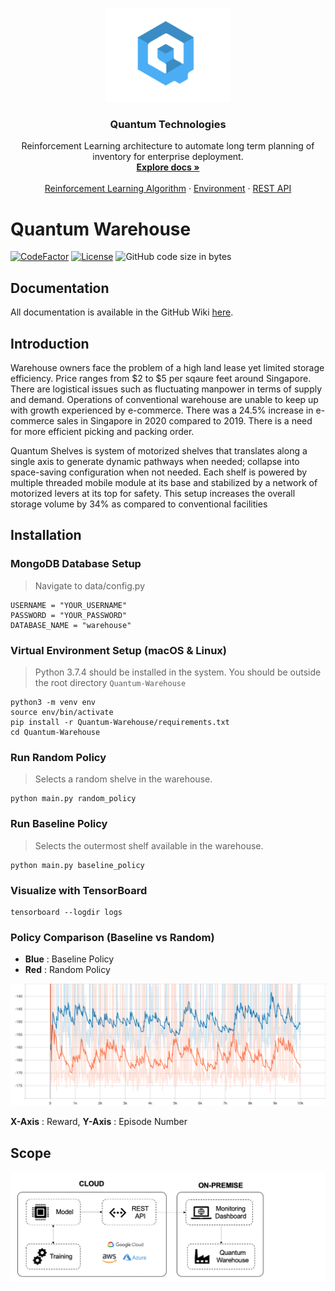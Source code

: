 <p align="center">
  <a href="https://github.com/guptajay/Quantum-Warehouse/tree/development">
    <img src="img/logo.png" alt="Bootstrap logo" width="200">
  </a>
</p>

<h3 align="center">Quantum Technologies</h3>

<p align="center">
  Reinforcement Learning architecture to automate long term planning of inventory for enterprise deployment.
  <br>
  <a href="https://github.com/guptajay/Quantum-Warehouse/wiki"><strong>Explore docs »</strong></a>
  <br>
  <br>
  <a href="https://github.com/guptajay/Quantum-Warehouse/blob/development/agents">Reinforcement Learning Algorithm</a>
  ·
  <a href="https://github.com/guptajay/Quantum-Warehouse/tree/development/env">Environment</a>
  ·
  <a href="https://github.com/guptajay/Quantum-Warehouse/tree/development/api">REST API</a>
</p>

# Quantum Warehouse

[![CodeFactor](https://www.codefactor.io/repository/github/guptajay/quantum-warehouse/badge/development?s=bebe47a25427119086bfbd09c524b267a20d4410)](https://www.codefactor.io/repository/github/guptajay/quantum-warehouse/overview/development)
[![License](https://img.shields.io/github/license/guptajay/Quantum-Warehouse)](https://img.shields.io/github/license/guptajay/Quantum-Warehouse)
![GitHub code size in bytes](https://img.shields.io/github/languages/code-size/guptajay/Quantum-Warehouse)


## Documentation
All documentation is available in the GitHub Wiki [here](https://github.com/guptajay/Quantum-Warehouse/wiki). 

## Introduction
Warehouse owners face the problem of a high land lease yet limited storage efficiency. Price ranges from $2 to $5 per sqaure feet around Singapore. There are logistical issues such as fluctuating manpower in terms of supply and demand. Operations of conventional warehouse are unable to keep up with growth experienced by e-commerce. There was a 24.5% increase in e-commerce sales in Singapore in 2020 compared to 2019. There is a need for more efficient picking and packing order. 

Quantum Shelves is system of motorized shelves that translates along a single axis to generate dynamic pathways when needed; collapse into space-saving configuration when not needed. Each shelf is powered by multiple threaded mobile module at its base and stabilized by a network of motorized levers at its top for safety. This setup increases the overall storage volume by 34% as compared to conventional facilities

## Installation

### MongoDB Database Setup
> Navigate to data/config.py

```
USERNAME = "YOUR_USERNAME"
PASSWORD = "YOUR_PASSWORD"
DATABASE_NAME = "warehouse"
```

### Virtual Environment Setup (macOS & Linux)
> Python 3.7.4 should be installed in the system. 
> You should be outside the root directory `Quantum-Warehouse`

```
python3 -m venv env 
source env/bin/activate
pip install -r Quantum-Warehouse/requirements.txt
cd Quantum-Warehouse
```

### Run Random Policy
> Selects a random shelve in the warehouse.
```
python main.py random_policy
```

### Run Baseline Policy
> Selects the outermost shelf available in the warehouse.
```
python main.py baseline_policy
```

### Visualize with TensorBoard

```
tensorboard --logdir logs
```

### Policy Comparison (Baseline vs Random)

* **Blue** : Baseline Policy
* **Red** : Random Policy

![Policy Comparison](img/policy_comparison.svg)

**X-Axis** : Reward, **Y-Axis** : Episode Number

## Scope
![Scope](img/scope.png)

